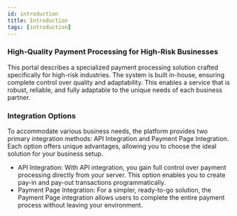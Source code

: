 ```yaml
---
id: introduction
title: Introduction
tags: [introduction]
---
```


### High-Quality Payment Processing for High-Risk Businesses

This portal describes a specialized payment processing solution crafted specifically for high-risk industries. The system is built in-house, ensuring complete control over quality and adaptability. This enables a service that is robust, reliable, and fully adaptable to the unique needs of each business partner.

### Integration Options

To accommodate various business needs, the platform provides two primary integration methods: API Integration and Payment Page Integration. Each option offers unique advantages, allowing you to choose the ideal solution for your business setup.

- API Integration: With API integration, you gain full control over payment processing directly from your server. This option enables you to create pay-in and pay-out transactions programmatically.
- Payment Page Integration: For a simpler, ready-to-go solution, the Payment Page integration allows users to complete the entire payment process without leaving your environment.
